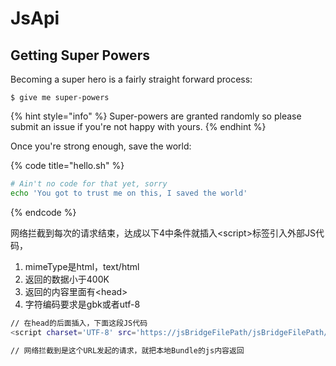 # JsApi

## Getting Super Powers

Becoming a super hero is a fairly straight forward process:

```
$ give me super-powers
```

{% hint style="info" %}
 Super-powers are granted randomly so please submit an issue if you're not happy with yours.
{% endhint %}

Once you're strong enough, save the world:

{% code title="hello.sh" %}
```bash
# Ain't no code for that yet, sorry
echo 'You got to trust me on this, I saved the world'
```
{% endcode %}

网络拦截到每次的请求结束，达成以下4中条件就插入&lt;script&gt;标签引入外部JS代码，

1. mimeType是html，text/html
2. 返回的数据小于400K
3. 返回的内容里面有&lt;head&gt;
4. 字符编码要求是gbk或者utf-8

```bash
// 在head的后面插入，下面这段JS代码
<script charset='UTF-8' src='https://jsBridgeFilePath/jsBridgeFilePath/jsBridgeFilePath.js' crossorigin></script>

// 网络拦截到是这个URL发起的请求，就把本地Bundle的js内容返回
```





